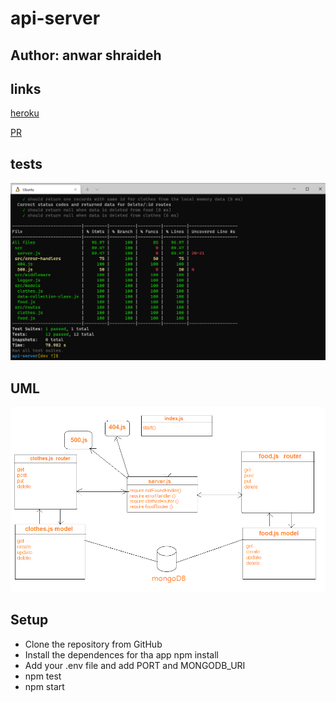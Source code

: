 # api-server

## Author: anwar shraideh

## links

[heroku](https://anwar-api-server.herokuapp.com/)

[PR](https://github.com/anwarshraideh/api-server/pull/1)


## tests

![test](images/testpass.png)

## UML

![uml](images/Umlapi.png)

## Setup

* Clone the repository from GitHub
* Install the dependences for tha app npm install
* Add your .env file and add PORT and  MONGODB_URI
* npm test
* npm start

